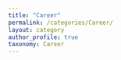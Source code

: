 ```yaml
---
title: "Career"
permalink: /categories/Career/
layout: category
author_profile: true
taxonomy: Career
---
```

